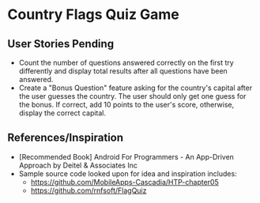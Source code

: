 # Country Flags Quiz Game

## User Stories Pending
* Count the number of questions answered correctly on the first try differently and display total results after all questions have been answered.
* Create a "Bonus Question" feature asking for the country's capital after the user guesses the country. The user should only get one guess for the bonus. If correct, add 10 points to the user's score, otherwise, display the correct capital.

## References/Inspiration
* [Recommended Book] Android For Programmers - An App-Driven Approach by Deitel & Associates Inc
* Sample source code looked upon for idea and inspiration includes: 
    - https://github.com/MobileApps-Cascadia/HTP-chapter05
    - https://github.com/rnfsoft/FlagQuiz

